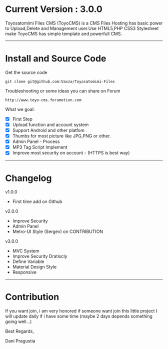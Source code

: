 # Current Version : 3.0.0


Toyosatomimi Files CMS (ToyoCMS) is a CMS Files Hosting has basic power to Upload,Delete and Management user.Use HTML5,PHP CSS3 Stylesheet make ToyoCMS has simple template and powerfull CMS.

-----------------------------

# Install and Source Code

Get the source code

    git clone git@github.com:Vaxza/Toyosatomimi-Files

Troubleshooting or some ideas you can share on Forum

    http://www.toyo-cms.forumotion.com

What we goal:
- [X] First Step
- [X] Upload function and account system
- [X] Support Android and other platfom
- [X] Thumbs for most picture like JPG,PNG or other.
- [X] Admin Panel - Process
- [X] MP3 Tag Script Implement
- [X] Improve most security on account - (HTTPS is best way)

---------------

# Changelog

v1.0.0
- First time add on Github

v2.0.0
- Improve Security
- Admin Panel
- Metro-UI Style (Sergev) on CONTRIBUTION

v3.0.0
- MVC System
- Improve Security Dratiscly
- Define Variable
- Material Design Style
- Responsive

---------------------------------------

# Contribution

If you want join, i am very honored if someone want join this little project
I will update daily if i have some time (maybe 2 days depends something going well...)

Best Regards,

Dani Pragustia
	

